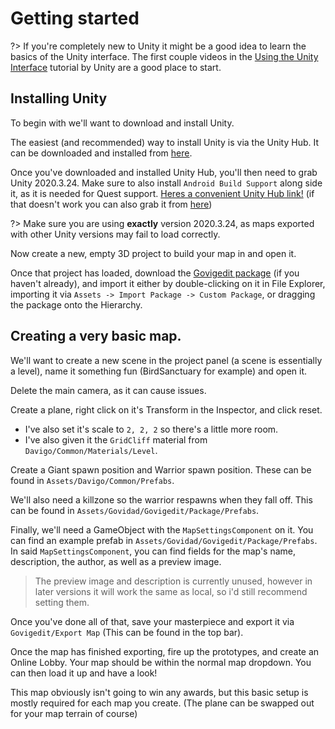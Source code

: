 # Getting started

?> If you're completely new to Unity it might be a good idea to learn the basics of the Unity interface. 
The first couple videos in the [Using the Unity Interface](https://learn.unity.com/tutorial/using-the-unity-interface?uv=2020.3) tutorial by Unity are a good place to start. 

## Installing Unity

To begin with we'll want to download and install Unity.

The easiest (and recommended) way to install Unity is via the Unity Hub. It can be downloaded and installed from [here](https://unity3d.com/get-unity/download/archive). 

Once you've downloaded and installed Unity Hub, you'll then need to grab Unity 2020.3.24. 
Make sure to also install `Android Build Support` along side it, as it is needed for Quest support. 
[Heres a convenient Unity Hub link!](unityhub://2020.3.24f1/79c78de19888)
(if that doesn't work you can also grab it from [here](https://unity3d.com/get-unity/download/archive))

?> Make sure you are using **exactly** version 2020.3.24, as maps exported with other Unity versions may fail to load correctly. 

Now create a new, empty 3D project to build your map in and open it. 

Once that project has loaded, download the [Govigedit package](https://drive.google.com/file/d/1ZsPG0WE9FezCTqkH9dm6najmleC-5Dmn/view?usp=sharing) 
(if you haven't already), and import it either by double-clicking on it in File Explorer, 
importing it via `Assets -> Import Package -> Custom Package`, or dragging the package onto the Hierarchy. 

## Creating a very basic map. 

We'll want to create a new scene in the project panel (a scene is essentially a level), name it something fun (BirdSanctuary for example) and open it. 

Delete the main camera, as it can cause issues. 

Create a plane, right click on it's Transform in the Inspector, and click reset. 
- I've also set it's scale to `2, 2, 2` so there's a little more room. 
- I've also given it the `GridCliff` material from `Davigo/Common/Materials/Level`.

Create a Giant spawn position and Warrior spawn position. These can be found in `Assets/Davigo/Common/Prefabs`. 

We'll also need a killzone so the warrior respawns when they fall off. This can be found in `Assets/Govidad/Govigedit/Package/Prefabs`. 

Finally, we'll need a GameObject with the `MapSettingsComponent` on it. You can find an example prefab in `Assets/Govidad/Govigedit/Package/Prefabs`. 
In said `MapSettingsComponent`, you can find fields for the map's name, description, the author, as well as a preview image. 

> The preview image and description is currently unused, however in later versions it will work the same as local, so i'd still recommend setting them. 

Once you've done all of that, save your masterpiece and export it via `Govigedit/Export Map` (This can be found in the top bar). 

Once the map has finished exporting, fire up the prototypes, and create an Online Lobby. Your map should be within the normal map dropdown. 
You can then load it up and have a look!

This map obviously isn't going to win any awards, but this basic setup is mostly required for each map you create. 
(The plane can be swapped out for your map terrain of course)